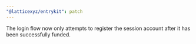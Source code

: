 ```yaml
---
"@latticexyz/entrykit": patch
---
```


The login flow now only attempts to register the session account after it has been successfully funded.
